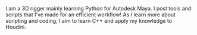 I am a 3D rigger mainly learning Python for Autodesk Maya. I post tools and scripts that I've made for an efficient workflow! As I learn more about scripting and coding, I aim to learn C++ and apply my knowledge to Houdini. 
